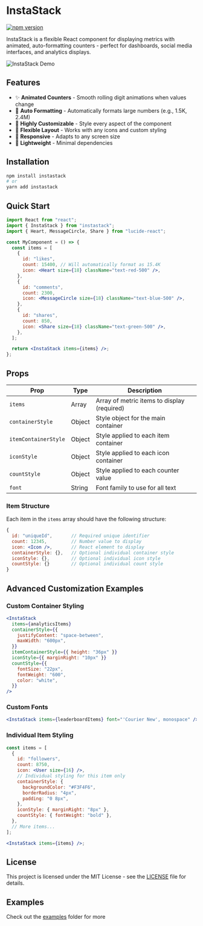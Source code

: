 # InstaStack

[![npm version](https://img.shields.io/npm/v/instastack.svg?style=flat)](https://www.npmjs.com/package/instastack)

InstaStack is a flexible React component for displaying metrics with animated, auto-formatting counters - perfect for dashboards, social media interfaces, and analytics displays.

![InstaStack Demo](https://res.cloudinary.com/dfovdz88b/image/upload/v1743797960/dnd/fpfdkyrq2kdrrpyhconz.gif)

## Features

- ✨ **Animated Counters** - Smooth rolling digit animations when values change
- 🔢 **Auto Formatting** - Automatically formats large numbers (e.g., 1.5K, 2.4M)
- 🎨 **Highly Customizable** - Style every aspect of the component
- 🧩 **Flexible Layout** - Works with any icons and custom styling
- 📱 **Responsive** - Adapts to any screen size
- 🚀 **Lightweight** - Minimal dependencies

## Installation

```bash
npm install instastack
# or
yarn add instastack
```

## Quick Start

```jsx
import React from "react";
import { InstaStack } from "instastack";
import { Heart, MessageCircle, Share } from "lucide-react";

const MyComponent = () => {
  const items = [
    {
      id: "likes",
      count: 15400, // Will automatically format as 15.4K
      icon: <Heart size={18} className="text-red-500" />,
    },
    {
      id: "comments",
      count: 2300,
      icon: <MessageCircle size={18} className="text-blue-500" />,
    },
    {
      id: "shares",
      count: 850,
      icon: <Share size={18} className="text-green-500" />,
    },
  ];

  return <InstaStack items={items} />;
};
```

## Props

| Prop                 | Type   | Description                                 |
| -------------------- | ------ | ------------------------------------------- |
| `items`              | Array  | Array of metric items to display (required) |
| `containerStyle`     | Object | Style object for the main container         |
| `itemContainerStyle` | Object | Style applied to each item container        |
| `iconStyle`          | Object | Style applied to each icon container        |
| `countStyle`         | Object | Style applied to each counter value         |
| `font`               | String | Font family to use for all text             |

### Item Structure

Each item in the `items` array should have the following structure:

```jsx
{
  id: "uniqueId",       // Required unique identifier
  count: 12345,         // Number value to display
  icon: <Icon />,       // React element to display
  containerStyle: {},   // Optional individual container style
  iconStyle: {},        // Optional individual icon style
  countStyle: {}        // Optional individual count style
}
```

## Advanced Customization Examples

### Custom Container Styling

```jsx
<InstaStack
  items={analyticsItems}
  containerStyle={{
    justifyContent: "space-between",
    maxWidth: "600px",
  }}
  itemContainerStyle={{ height: "36px" }}
  iconStyle={{ marginRight: "10px" }}
  countStyle={{
    fontSize: "22px",
    fontWeight: "600",
    color: "white",
  }}
/>
```

### Custom Fonts

```jsx
<InstaStack items={leaderboardItems} font="'Courier New', monospace" />
```

### Individual Item Styling

```jsx
const items = [
  {
    id: "followers",
    count: 8750,
    icon: <User size={16} />,
    // Individual styling for this item only
    containerStyle: {
      backgroundColor: "#F3F4F6",
      borderRadius: "4px",
      padding: "0 8px",
    },
    iconStyle: { marginRight: "8px" },
    countStyle: { fontWeight: "bold" },
  },
  // More items...
];

<InstaStack items={items} />;
```

## License

This project is licensed under the MIT License - see the [LICENSE](LICENSE) file for details.

## Examples

Check out the [examples](https://github.com/sponge-bobs-square-pants/InstaStack/tree/main/src/Examples) folder for more
